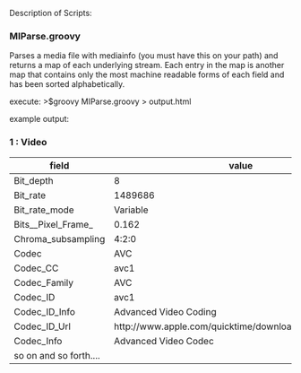Description of Scripts:

<h3>MIParse.groovy</h3>
<p>Parses a media file with mediainfo (you must have this on your path) and returns a map of each underlying stream. Each entry in the map is another map that contains only the most machine readable forms of each field and has been sorted alphabetically. 
	
<emph>execute: >$groovy MIParse.groovy > output.html
	
<p>example output:<p>
	<h3>1 : Video</h3><table><thead><tr><th>field</th><th>value</th></tr><thead><tbody><tr><td>Bit_depth</td><td>8</td></tr>
	<tr><td>Bit_rate</td><td>1489686</td></tr>
	<tr><td>Bit_rate_mode</td><td>Variable</td></tr>
	<tr><td>Bits__Pixel_Frame_</td><td>0.162</td></tr>
	<tr><td>Chroma_subsampling</td><td>4:2:0</td></tr>
	<tr><td>Codec</td><td>AVC</td></tr>
	<tr><td>Codec_CC</td><td>avc1</td></tr>
	<tr><td>Codec_Family</td><td>AVC</td></tr>
	<tr><td>Codec_ID</td><td>avc1</td></tr>
	<tr><td>Codec_ID_Info</td><td>Advanced Video Coding</td></tr>
	<tr><td>Codec_ID_Url</td><td>http://www.apple.com/quicktime/download/standalone.html</td></tr>
	<tr><td>Codec_Info</td><td>Advanced Video Codec</td></tr>
	<tr><td>so on and so forth....</td><td/></tr>
	</tbody></table>